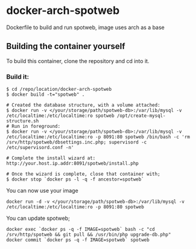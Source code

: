 # docker-arch-spotweb

Dockerfile to build and run spotweb, image uses arch as a base

## Building the container yourself
To build this container, clone the repository and cd into it.

### Build it:
```
$ cd /repo/location/docker-arch-spotweb
$ docker build -t="spotweb" .
```

```
# Created the database structure, with a volume attached:
$ docker run -v </your/storage/path/spotweb-db>:/var/lib/mysql -v /etc/localtime:/etc/localtime:ro spotweb /opt/create-mysql-structure.sh
# Run in foreground:
$ docker run -v </your/storage/path/spotweb-db>:/var/lib/mysql -v /etc/localtime:/etc/localtime:ro -p 8091:80 spotweb /bin/bash -c 'rm /srv/http/spotweb/dbsettings.inc.php; supervisord -c /etc/supervisord.conf -n'

# Complete the install wizard at: http://your.host.ip.addr:8091/spotweb/install.php

# Once the wizard is complete, close that container with;
$ docker stop `docker ps -l -q -f ancestor=spotweb`
```

You can now use your image
```
docker run -d -v </your/storage/path/spotweb-db>:/var/lib/mysql -v /etc/localtime:/etc/localtime:ro -p 8091:80 spotweb
```


You can update spotweb;
```
docker exec `docker ps -q -f IMAGE=spotweb` bash -c "cd /srv/http/spotweb && git pull && /usr/bin/php upgrade-db.php"
docker commit `docker ps -q -f IMAGE=spotweb` spotweb
```
